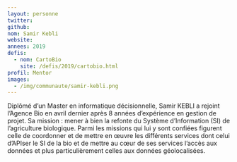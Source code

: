 ```yaml
---
layout: personne
twitter:
github:
nom: Samir Kebli
website:
annees: 2019
defis:
  - nom: CartoBio
    site: /defis/2019/cartobio.html
profil: Mentor
images:
  - /img/communaute/samir-kebli.png
---
```


Diplômé d’un Master en informatique décisionnelle, Samir KEBLI a rejoint l’Agence Bio en avril dernier après 8 années d’expérience en gestion de projet. Sa mission : mener à bien la refonte du Système d’Information (SI) de l’agriculture biologique. Parmi les missions qui lui y sont confiées figurent celle de coordonner et de mettre en œuvre les différents services dont celui d’APIser le SI de la bio et de mettre au cœur de ses services l’accès aux données et plus particulièrement celles aux données géolocalisées.
